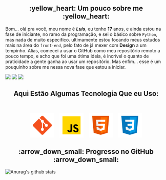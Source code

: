  <h2 align="center">
  :yellow_heart: Um pouco sobre me :yellow_heart:
 </h2>
 
 Bom... olá pra você, meu nome é ***Luis***, eu tenho **17** anos, e ainda estou na fase de iniciante, no ramo da
 programação, e sei o básico sobre `Python`, mas nada de muito especifico. ultimamente estou focando
 meus estudos mais na área do `front-end`, pelo fato de já mexer com **Design** a um tempinho.
 Alias, comecei a usar o GitHub como meu repositório remoto a pouco tempo, e acho que foi uma ótima
 ideia, é incrível o quanto de praticidade a gente ganha ao usar um repositório.  Mas enfim... esse é um
 pouquinho sobre me nessa nova fase que estou a iniciar.       

 ![](https://img.shields.io/twitter/url?label=Facebook&logo=facebook&style=social&url=https%3A%2F%2Fwww.facebook.com%2Fluis.rodrigo.73113%2F)
 ![](https://img.shields.io/twitter/url?label=Instagram&logo=instagram&style=social&url=https%3A%2F%2Fwww.instagram.com%2Fluizinniziul%2F%3Fhl%3Den)
 ![](https://img.shields.io/twitter/url?label=Twitter&logo=Twitter&style=social&url=https%3A%2F%2Ftwitter.com%2FNiziul1)

 <h2 align="center">
  Aqui Estão Algumas Tecnologia Que eu Uso: 
</h2>

<br/>

<p align="center">
<code><img height="75" src="https://github.com/chandan-reddy-k/chandan-reddy-k/blob/master/assets/git.png"></code> &nbsp;&nbsp;
<code><img height="75" src="https://github.com/chandan-reddy-k/chandan-reddy-k/blob/master/assets/js.png"></code> &nbsp;&nbsp;
<code><img height="75" src="https://github.com/chandan-reddy-k/chandan-reddy-k/blob/master/assets/html.png"></code> &nbsp;&nbsp;
<code><img height="75" src="https://github.com/chandan-reddy-k/chandan-reddy-k/blob/master/assets/css.png"></code>
</p>



<h2 align="center">
 :arrow_down_small: Progresso no GitHub :arrow_down_small:
</h2>

![Anurag's github stats](https://github-readme-stats.vercel.app/api?username=NiziulLuizin&show_icons=true&theme=radical) 

   












  

